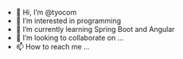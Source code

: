 - 👋 Hi, I’m @tyocom
- 👀 I’m interested in programming
- 🌱 I’m currently learning Spring Boot and Angular
- 💞️ I’m looking to collaborate on ...
- 📫 How to reach me ...

<!---
tyocom/tyocom is a ✨ special ✨ repository because its `README.md` (this file) appears on your GitHub profile.
You can click the Preview link to take a look at your changes.
--->

